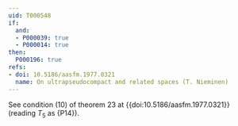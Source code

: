 ```yaml
---
uid: T000548
if:
  and:
  - P000039: true
  - P000014: true
then:
  P000196: true
refs:
- doi: 10.5186/aasfm.1977.0321
  name: On ultrapseudocompact and related spaces (T. Nieminen)
---
```


See condition (10) of theorem 23 at {{doi:10.5186/aasfm.1977.0321}} (reading $T_5$ as {P14}).

